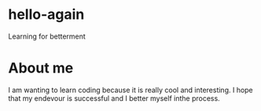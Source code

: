 # hello-again
Learning for betterment 
# About me
I am wanting to learn coding because it is really cool and interesting. I hope that my endevour is successful and I better myself inthe process.

